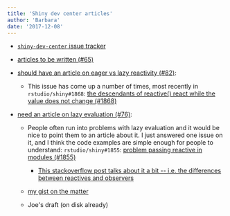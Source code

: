 ```yaml
---
title: 'Shiny dev center articles'
author: 'Barbara'
date: '2017-12-08'
---
```


- [`shiny-dev-center` issue tracker](https://github.com/rstudio/shiny-dev-center/issues)

- [articles to be written (#65)](https://github.com/rstudio/shiny-dev-center/issues/65)

- [should have an article on eager vs lazy reactivity (#82)](https://github.com/rstudio/shiny-dev-center/issues/82):

  - This issue has come up a number of times, most recently in `rstudio/shiny#1868`: [the descendants of reactive() react while the value does not change (#1868)](https://github.com/rstudio/shiny/issues/1868)

- [need an article on lazy evaluation (#76)](https://github.com/rstudio/shiny-dev-center/issues/76):

  - People often run into problems with lazy evaluation and it would be nice to point them to an article about it. I just answered one issue on it, and I think the code examples are simple enough for people to understand: `rstudio/shiny#1855`: [problem passing reactive in modules (#1855)](https://github.com/rstudio/shiny/issues/1855)
  
     - [This stackoverflow post talks about it a bit -- i.e. the differences between reactives and observers](https://stackoverflow.com/questions/39436713/r-shiny-reactivevalues-vs-reactive/39441145#39441145)
  
  - [my gist on the matter](https://gist.github.com/bborgesr/e1ce7305f914f9ca762c69509dda632e)
  
  - Joe's draft (on disk already)